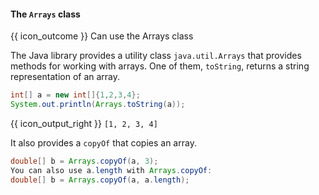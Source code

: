 <div id="title">

#### The `Arrays` class

</div>

<span id="prereqs"></span>

<span id="outcomes">{{ icon_outcome }} Can use the Arrays class</span>

<div id="body">

The Java library provides a utility class `java.util.Arrays` that provides methods for working with arrays. One of them, `toString`, returns a string representation of an array.

```java
int[] a = new int[]{1,2,3,4};
System.out.println(Arrays.toString(a));
```
{{ icon_output_right }} `[1, 2, 3, 4]`

It also provides a `copyOf` that copies an array.

```java
double[] b = Arrays.copyOf(a, 3);
You can also use a.length with Arrays.copyOf:
double[] b = Arrays.copyOf(a, a.length);
```

</div>

<div id="extras">
</div>